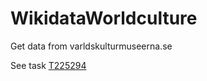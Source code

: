 # WikidataWorldculture
Get data from varldskulturmuseerna.se

See task [T225294](https://phabricator.wikimedia.org/T225294)

